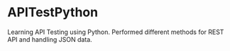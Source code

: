 # APITestPython

Learning API Testing using Python. Performed different methods for REST API and handling JSON data.
